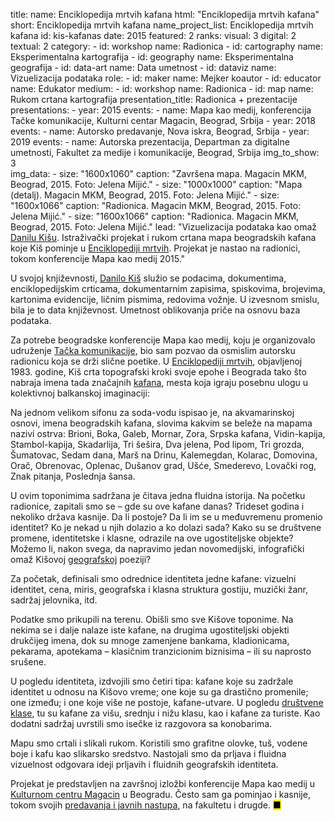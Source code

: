 title: 
    name: Enciklopedija mrtvih kafana
    html: "Enciklopedija mrtvih kafana"
    short: Enciklopedija mrtvih kafana
    name_project_list: Enciklopedija mrtvih kafana
id: kis-kafanas
date: 2015
featured: 2
ranks:
    visual: 3
    digital: 2
    textual: 2
category: 
    - id: workshop
      name: Radionica
    - id: cartography
      name: Eksperimentalna kartografija
    - id: geography
      name: Eksperimentalna geografija
    - id: data-art
      name: Data umetnost
    - id: dataviz
      name: Vizuelizacija podataka
role:
    - id: maker
      name: Mejker koautor
    - id: educator
      name: Edukator
medium:
    - id: workshop
      name: Radionica
    - id: map
      name: Rukom crtana kartografija
presentation_title: Radionica + prezentacije
presentations:
    - year: 2015
      events:
        - name: <span class='italic-style'>Mapa kao medij</span>, konferencija Tačke komunikacije, Kulturni centar Magacin, Beograd, Srbija
    - year: 2018
      events:
        - name: <span class='italic-style'>Autorsko predavanje</span>, Nova iskra, Beograd, Srbija
    - year: 2019
      events:
        - name: <span class='italic-style'>Autorska prezentacija</span>, Departman za digitalne umetnosti, Fakultet za medije i komunikacije, Beograd, Srbija
img_to_show: 3       
img_data:
    - size: "1600x1060"
      caption: "Završena mapa. Magacin MKM, Beograd, 2015. Foto: Jelena Mijić."
    - size: "1000x1000"
      caption: "Mapa (detalj). Magacin MKM, Beograd, 2015. Foto: Jelena Mijić."
    - size: "1600x1066"
      caption: "Radionica. Magacin MKM, Beograd, 2015. Foto: Jelena Mijić."
    - size: "1600x1066"
      caption: "Radionica. Magacin MKM, Beograd, 2015. Foto: Jelena Mijić."
lead: "Vizuelizacija podataka kao omaž <a href='https://sh.wikipedia.org/wiki/Danilo_Ki%C5%A1' target='_blank'>Danilu Kišu</a>. Istraživački projekat i rukom crtana mapa beogradskih kafana koje Kiš pominje u <a href='https://memoryoftheworld.org/#/book/cd543663-9929-4b5a-8732-3a06ba6a9ae0' target='_blank'><span class='italic-style'>Enciklopediji mrtvih</span></a>. Projekat je nastao na radionici, tokom konferencije <span class='italic-style'>Mapa kao medij</span> 2015."

U svojoj književnosti, <a href='http://www.kis.org.rs/biografija.htm' target='_blank'>Danilo Kiš</a> služio se podacima, dokumentima, enciklopedijskim crticama, dokumentarnim zapisima, spiskovima, brojevima, kartonima evidencije, ličnim pismima, redovima vožnje. U izvesnom smislu, bila je to <span class='italic-style'>data</span> književnost. Umetnost oblikovanja priče na osnovu baza podataka.   

Za potrebe beogradske konferencije <span class='italic-style'>Mapa kao medij</span>, koju je organizovalo udruženje <a href='http://tackakomunikacije.org/' target='_blank'>Tačka komunikacije</a>, bio sam pozvao da osmislim autorsku radionicu koja se drži slične poetike. U <a href='https://memoryoftheworld.org/#/book/cd543663-9929-4b5a-8732-3a06ba6a9ae0' target='_blank'><span class='italic-style'>Enciklopediji mrtvih</span></a>, objavljenoj 1983. godine, Kiš crta <span class='italic-style'>topografski kroki</span> svoje epohe i Beograda tako što nabraja imena tada značajnih <a href='https://en.wikipedia.org/wiki/Kafana' target='_blank'>kafana</a>, mesta koja igraju posebnu ulogu u kolektivnoj balkanskoj imaginaciji:

<div class='quoted-text padding-right-fixed2 tiny-quote-style'><p>Na jednom velikom sifonu za soda-vodu ispisao je, na akvamarinskoj osnovi, imena beogradskih kafana, slovima kakvim se beleže na mapama nazivi ostrva: Brioni, Boka, Galeb, Mornar, Zora, Srpska kafana, Vidin-kapija, Stambol-kapija, Skadarlija, Tri šešira, Dva jelena, Pod lipom, Tri grozda, Šumatovac, Sedam dana, Marš na Drinu, Kalemegdan, Kolarac, Domovina, Orač, Obrenovac, Oplenac, Dušanov grad, Ušće, Smederevo, Lovački rog, Znak pitanja, Poslednja šansa.</p></div>

U ovim toponimima sadržana je čitava jedna fluidna istorija. Na početku radionice, zapitali smo se – gde su ove kafane danas? Trideset godina i nekoliko država kasnije. Da li postoje? Da li im se u međuvremenu promenio identitet? Ko je nekad u njih dolazio a ko dolazi sada? Kako su se društvene promene, identitetske i klasne, odrazile na ove ugostiteljske objekte? Možemo li, nakon svega, da napravimo jedan novomedijski, infografički omaž Kišovoj <a href='/rad/projekti/category/geography'>geografskoj</a> poeziji?

Za početak, definisali smo odrednice identiteta jedne kafane: vizuelni identitet, cena, miris, geografska i klasna struktura gostiju, muzički žanr, sadržaj jelovnika, itd.

Podatke smo prikupili na terenu. Obišli smo sve Kišove toponime. Na nekima se i dalje nalaze iste kafane, na drugima ugostiteljski objekti drukčijeg imena, dok su mnoge zamenjene bankama, kladionicama, pekarama, apotekama – klasičnim tranzicionim biznisima – ili su naprosto srušene.

U pogledu identiteta, izdvojili smo četiri tipa: kafane koje su zadržale identitet u odnosu na Kišovo vreme; one koje su ga drastično promenile; one između; i one koje više ne postoje, <span class='italic-style'>kafane-utvare</span>. U pogledu <a href='https://sh.wikipedia.org/wiki/Dru%C5%A1tvena_klasa' target='_blank'>društvene klase</a>, tu su kafane za višu, srednju i nižu klasu, kao i kafane za turiste. Kao dodatni sadržaj uvrstili smo isečke iz razgovora sa konobarima.

Mapu smo crtali i slikali rukom. Koristili smo grafitne olovke, tuš, vodene boje i kafu kao slikarsko sredstvo. Nastojali smo da prljava i fluidna vizuelnost odgovara ideji prljavih i fluidnih geografskih identiteta. 

Projekat je predstavljen na završnoj izložbi konferencije <span class='italic-style'>Mapa kao medij</span> u <a href='https://kcmagacin.org/' target='_blank'>Kulturnom centru Magacin</a> u Beogradu. Često sam ga pominjao i kasnije, tokom svojih <a href='/rad/nastupi'>predavanja i javnih nastupa</a>, na fakultetu i drugde. <mark>&#9632;</mark>
